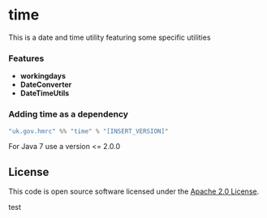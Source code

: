 time
====


This is a date and time utility featuring some specific utilities

### Features
* **workingdays**
* **DateConverter**
* **DateTimeUtils**

### Adding time as a dependency

```scala
"uk.gov.hmrc" %% "time" % "[INSERT_VERSION]"
```

For Java 7 use a version <= 2.0.0

## License ##
 
This code is open source software licensed under the [Apache 2.0 License]("http://www.apache.org/licenses/LICENSE-2.0.html").

test
